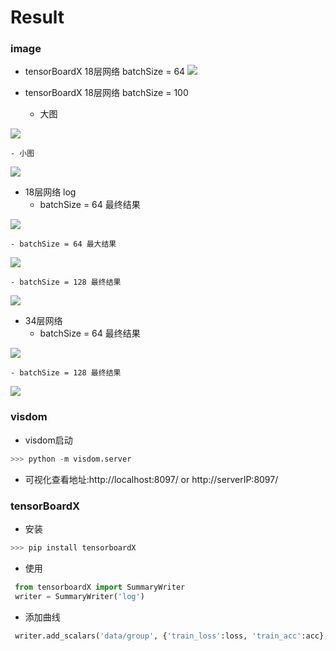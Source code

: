 # Result
### image
- tensorBoardX 18层网络 batchSize = 64
![](./image/SENet-batch64-18-tensorboardX.png)

- tensorBoardX 18层网络 batchSize = 100
    - 大图

![](./image/SENet-batch100-18-tensorboardX-big.png)

    - 小图

![](./image/SENet-batch100-18-tensorboardX-small.png)


- 18层网络 log
    - batchSize = 64 最终结果

![](./image/SENet-batch64-last-18.png)

    - batchSize = 64 最大结果

![](./image/SENet-batch64-max-18.png)

    - batchSize = 128 最终结果

![](./image/SENet-batch128-last-18.png)

- 34层网络
    - batchSize = 64 最终结果

![](./image/SENet-batch64-last-34.png)

    - batchSize = 128 最终结果

![](./image/SENet-bach128-last-34.png)



### visdom
- visdom启动
```python
>>> python -m visdom.server
```
- 可视化查看地址:http://localhost:8097/ or http://serverIP:8097/


### tensorBoardX
- 安装
```python
>>> pip install tensorboardX
```
- 使用
```python
 from tensorboardX import SummaryWriter
 writer = SummaryWriter('log')
```
- 添加曲线
```python
 writer.add_scalars('data/group', {'train_loss':loss, 'train_acc':acc}, train_step/100)
```
